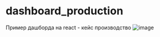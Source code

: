 # dashboard_production



Пример дашборда на react - кейс производство 
![image](https://github.com/Business-integration-CRM/dashboard_production/assets/145643307/659b89d6-3cc6-41c5-b0af-7b0c4d49ba30)
